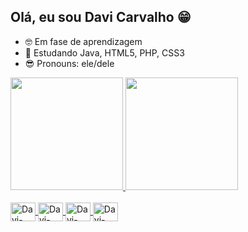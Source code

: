 ## Olá, eu sou Davi Carvalho 😁
  - 🤓 Em fase de aprendizagem 
  - 🌱 Estudando Java, HTML5, PHP, CSS3 
  - 😎 Pronouns: ele/dele
   
   <div>
       <a href="https://github.com/davicarvalho23">
         <img height="180cm" src="https://github-readme-stats.vercel.app/api?username=davicarvalho23&show_icons=true&theme=dark&count_private=true">
       <img height="180cm" src="https://github-readme-stats.vercel.app/api/top-langs/?username=davicarvalho23&layout=compact&langs_count=5&theme=dark">
  </div>
  
  <div style="display: inline_block"><br>
      <img align="center" alt="Davi-Java" height="30" width="40" src="https://cdn.jsdelivr.net/gh/devicons/devicon/icons/java/java-original.svg">
       <img align="center" alt="Davi-php" height="30" width="40" src="https://cdn.jsdelivr.net/gh/devicons/devicon/icons/php/php-original.svg">
       <img align="center" alt="Davi-html" height="30" width="40" src="https://cdn.jsdelivr.net/gh/devicons/devicon/icons/html5/html5-original.svg">
       <img align="center" alt="Davi-css" height="30" width="40" src="https://cdn.jsdelivr.net/gh/devicons/devicon/icons/css3/css3-original.svg">
  </div>
  
  ##
  
  <div>
    <a href=""
  
  
  
  
  </div>
